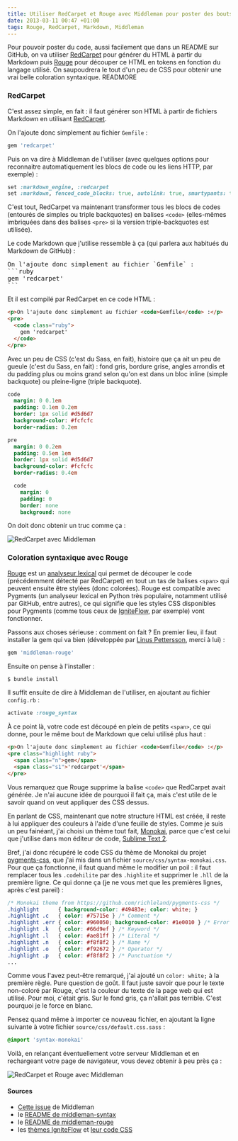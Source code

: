 ```yaml
---
title: Utiliser RedCarpet et Rouge avec Middleman pour poster des bouts de code qui en jettent
date: 2013-03-11 00:47 +01:00
tags: Rouge, RedCarpet, Markdown, Middleman
---
```


Pour pouvoir poster du code, aussi facilement que dans un README sur GitHub, on va utiliser [RedCarpet](https://github.com/vmg/redcarpet) pour générer du HTML à partir du Markdown puis [Rouge](https://github.com/jayferd/rouge) pour découper ce HTML en tokens en fonction du langage utilisé. On saupoudrera le tout d'un peu de CSS pour obtenir une vrai belle coloration syntaxique.
READMORE

### RedCarpet

C'est assez simple, en fait : il faut générer son HTML à partir de fichiers Markdown en utilisant [RedCarpet](https://github.com/vmg/redcarpet).

On l'ajoute donc simplement au fichier `Gemfile` :
```ruby
gem 'redcarpet'
```

Puis on va dire à Middleman de l'utiliser (avec quelques options pour reconnaitre automatiquement les blocs de code ou les liens HTTP, par exemple) :
```ruby
set :markdown_engine, :redcarpet
set :markdown, fenced_code_blocks: true, autolink: true, smartypants: true, gh_blockcode: true, lax_spacing: true
```

C'est tout, RedCarpet va maintenant transformer tous les blocs de codes (entourés de simples ou triple backquotes) en balises `<code>` (elles-mêmes imbriquées dans des balises `<pre>` si la version triple-backquotes est utilisée).

Le code Markdown que j'utilise ressemble à ça (qui parlera aux habitués du Markdown de GitHub) :
<pre class="highlight">
On l'ajoute donc simplement au fichier `Gemfile` :
```ruby
gem 'redcarpet'
```
</pre>

Et il est compilé par RedCarpet en ce code HTML :
```html
<p>On l'ajoute donc simplement au fichier <code>Gemfile</code> :</p>
<pre>
  <code class="ruby">
    gem 'redcarpet'
  </code>
</pre>
```

Avec un peu de CSS (c'est du Sass, en fait), histoire que ça ait un peu de gueule (c'est du Sass, en fait) : fond gris, bordure grise, angles arrondis et du padding plus ou moins grand selon qu'on est dans un bloc inline (simple backquote) ou pleine-ligne (triple backquote).

```sass
code
  margin: 0 0.1em
  padding: 0.1em 0.2em
  border: 1px solid #d5d6d7
  background-color: #fcfcfc
  border-radius: 0.2em

pre
  margin: 0 0.2em
  padding: 0.5em 1em
  border: 1px solid #d5d6d7
  background-color: #fcfcfc
  border-radius: 0.4em

  code
    margin: 0
    padding: 0
    border: none
    background: none
```

On doit donc obtenir un truc comme ça :

![RedCarpet avec Middleman](middleman-redcarpet.png "RedCarpet avec Middleman")

### Coloration syntaxique avec Rouge

[Rouge](https://github.com/jayferd/rouge) est un [analyseur lexical](http://fr.wikipedia.org/wiki/Analyse_lexicale) qui permet de découper le code (précédemment détecté par RedCarpet) en tout un tas de balises `<span>` qui peuvent ensuite être stylées (donc colorées). Rouge est compatible avec Pygments (un analyseur lexical en Python très populaire, notamment utilisé par GitHub, entre autres), ce qui signifie que les styles CSS disponibles pour Pygments (comme tous ceux de [IgniteFlow](http://igniteflow.com/pygments/themes), par exemple) vont fonctionner.

Passons aux choses sérieuse : comment on fait ? En premier lieu, il faut installer la gem qui va bien (développée par [Linus Pettersson](https://github.com/Linuus), merci à lui) :
```ruby
gem 'middleman-rouge'
```

Ensuite on pense à l'installer :
```sh
$ bundle install
```

Il suffit ensuite de dire à Middleman de l'utiliser, en ajoutant au fichier `config.rb` :
```ruby
activate :rouge_syntax
```

À ce point là, votre code est découpé en plein de petits `<span>`, ce qui donne, pour le même bout de Markdown que celui utilisé plus haut :
```html
<p>On l'ajoute donc simplement au fichier <code>Gemfile</code> :</p>
<pre class="highlight ruby">
  <span class="n">gem</span>
  <span class="s1">'redcarpet'</span>
</pre>
```

Vous remarquez que Rouge supprime la balise `<code>` que RedCarpet avait générée. Je n'ai aucune idée de pourquoi il fait ça, mais c'est utile de le savoir quand on veut appliquer des CSS dessus.

En parlant de CSS, maintenant que notre structure HTML est créée, il reste à lui appliquer des couleurs à l'aide d'une feuille de styles. Comme je suis un peu fainéant, j'ai choisi un thème tout fait, [Monokai](http://studiostyl.es/schemes/monokai), parce que c'est celui que j'utilise dans mon éditeur de code, [Sublime Text 2](http://www.sublimetext.com/2).

Bref, j'ai donc récupéré le code CSS du thème de Monokai du projet [pygments-css](https://github.com/richleland/pygments-css), que j'ai mis dans un fichier `source/css/syntax-monokai.css`. Pour que ça fonctionne, il faut quand même le modifier un poil : il faut remplacer tous les `.codehilite` par des `.highlite` et supprimer le `.hll` de la première ligne. Ce qui donne ça (je ne vous met que les premières lignes, après c'est pareil) :
```css
/* Monokai theme from https://github.com/richleland/pygments-css */
.highlight      { background-color: #49483e; color: white; }
.highlight .c   { color: #75715e } /* Comment */
.highlight .err { color: #960050; background-color: #1e0010 } /* Error */
.highlight .k   { color: #66d9ef } /* Keyword */
.highlight .l   { color: #ae81ff } /* Literal */
.highlight .n   { color: #f8f8f2 } /* Name */
.highlight .o   { color: #f92672 } /* Operator */
.highlight .p   { color: #f8f8f2 } /* Punctuation */
...
```

Comme vous l'avez peut-être remarqué, j'ai ajouté un `color: white;` à la première règle. Pure question de goût. Il faut juste savoir que pour le texte non-coloré par Rouge, c'est la couleur du texte de la page web qui est utilisé. Pour moi, c'était gris. Sur le fond gris, ça n'allait pas terrible. C'est pourquoi je le force en blanc.

Pensez quand même à importer ce nouveau fichier, en ajoutant la ligne suivante à votre fichier `source/css/default.css.sass` :
```sass
@import 'syntax-monokai'
```

Voilà, en relançant éventuellement votre serveur Middleman et en rechargeant votre page de navigateur, vous devez obtenir à peu près ça :

![RedCarpet et Rouge avec Middleman](middleman-redcarpet-rouge.png "RedCarpet et Rouge avec Middleman")

#### Sources
* [Cette issue](https://github.com/middleman/middleman/issues/577) de Middleman
* le [README de middleman-syntax](https://github.com/middleman/middleman-syntax)
* le [README de middleman-rouge](https://github.com/Linuus/middleman-rouge)
* les [thèmes IgniteFlow](http://igniteflow.com/pygments/themes) et [leur code CSS](https://github.com/richleland/pygments-css)
